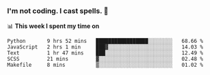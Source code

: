 ### I'm not coding. I cast spells. 🎩

📊 **This week I spent my time on**
<!--START_SECTION:waka-->
```text
Python       9 hrs 52 mins   █████████████████░░░░░░░░   68.66 % 
JavaScript   2 hrs 1 min     ███▓░░░░░░░░░░░░░░░░░░░░░   14.03 % 
Text         1 hr 47 mins    ███░░░░░░░░░░░░░░░░░░░░░░   12.49 % 
SCSS         21 mins         ▓░░░░░░░░░░░░░░░░░░░░░░░░   02.48 % 
Makefile     8 mins          ▒░░░░░░░░░░░░░░░░░░░░░░░░   01.02 % 
```
<!--END_SECTION:waka-->
